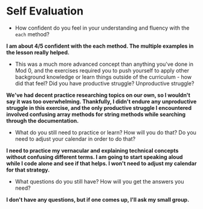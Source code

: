 # Self Evaluation

- How confident do you feel in your understanding and fluency with the `each` method?

**I am about 4/5 confident with the each method. The multiple examples in the lesson really helped.**

- This was a much more advanced concept than anything you've done in Mod 0, and the exercises required you to push yourself to apply other background knowledge or learn things outside of the curriculum - how did that feel? Did you have productive struggle? Unproductive struggle?

**We've had decent practice researching topics on our own, so I wouldn't say it was too overwhelming. Thankfully, I didn't endure any unproductive struggle in this exercise, and the only productive struggle I encountered involved confusing array methods for string methods while searching through the documentation.**

- What do you still need to practice or learn? How will you do that? Do you need to adjust your calendar in order to do that?

**I need to practice my vernacular and explaining technical concepts without confusing different terms. I am going to start speaking aloud while I code alone and see if that helps. I won't need to adjust my calendar for that strategy.**

- What questions do you still have? How will you get the answers you need?

**I don't have any questions, but if one comes up, I'll ask my small group.**
